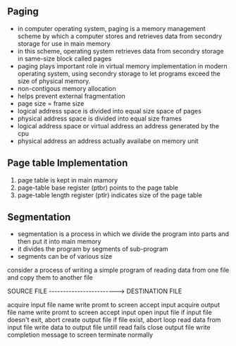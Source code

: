 Paging
-----------

- in computer operating system, paging is a memory management scheme by which a computer stores and retrieves data from secondry storage for use in main memory
- in this scheme, operating system retrieves data from secondry storage in same-size block called pages
- paging plays important role in virtual memory implementation in modern operating system, using secondry storage to let programs exceed the size of physical memory.
- non-contigous memory allocation
- helps prevent external fragmentation
- page size = frame size
- logical address space is divided into equal size space of pages
- physical address space is divided into equal size frames
- logical address space or virtual address an address generated by the cpu
- physical address an address actually availabe on memory unit

Page table Implementation
-------------------------

1. page table is kept in main mamory
2. page-table base register (ptbr) points to the page table
3. page-table length register (ptlr) indicates size of the page table


Segmentation
----------------

- segmentation is a process in which we divide the program into parts and then put it into main memory
- it divides the program by segments of sub-program
- segments can be of various size


consider a process of writing a simple program of reading data from one file and copy them to another file

SOURCE FILE ------------------------> DESTINATION FILE

acquire input file name
    write promt to screen
    accept input
acquire output file name
    write promt to screen
    accept input
open input file
    if input file doesn't exit, abort
create output file
    if file exist, abort
loop
    read data from input file
    write data to output file
untill read fails
close output file
write completion message to screen
terminate normally
